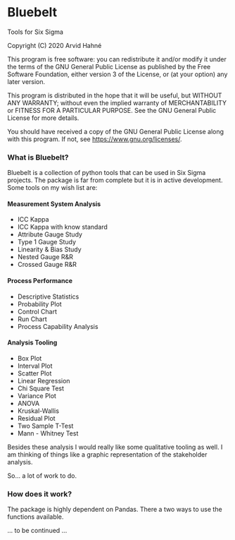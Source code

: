 # Bluebelt
Tools for Six Sigma

Copyright (C) 2020 Arvid Hahné

This program is free software: you can redistribute it and/or modify
it under the terms of the GNU General Public License as published by
the Free Software Foundation, either version 3 of the License, or
(at your option) any later version.

This program is distributed in the hope that it will be useful,
but WITHOUT ANY WARRANTY; without even the implied warranty of
MERCHANTABILITY or FITNESS FOR A PARTICULAR PURPOSE.  See the
GNU General Public License for more details.

You should have received a copy of the GNU General Public License
along with this program.  If not, see <https://www.gnu.org/licenses/>.

### What is Bluebelt?
Bluebelt is a collection of python tools that can be used in Six Sigma projects. The package is far from complete but it is in active development. Some tools on my wish list are:

#### Measurement System Analysis
  - ICC Kappa
  - ICC Kappa with know standard
  - Attribute Gauge Study
  - Type 1 Gauge Study
  - Linearity & Bias Study
  - Nested Gauge R&R
  - Crossed Gauge R&R

#### Process Performance
  - Descriptive Statistics
  - Probability Plot
  - Control Chart
  - Run Chart
  - Process Capability Analysis

#### Analysis Tooling
  - Box Plot
  - Interval Plot
  - Scatter Plot
  - Linear Regression
  - Chi Square Test
  - Variance Plot
  - ANOVA
  - Kruskal-Wallis
  - Residual Plot
  - Two Sample T-Test
  - Mann - Whitney Test

Besides these analysis I would really like some qualitative tooling as well. I am thinking of things like a graphic representation of the stakeholder analysis.

So... a lot of work to do.

### How does it work?
The package is highly dependent on Pandas. There a two ways to use the functions available.

... to be continued ...